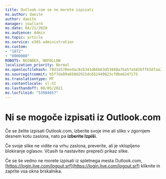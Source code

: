 ```yaml
---
title: Outlook.com se ne morete izpisati
ms.author: daeite
author: daeite
manager: joallard
ms.date: 04/21/2020
ms.audience: Admin
ms.topic: article
ms.service: o365-administration
ms.custom:
- "1872"
- "8000008"
ROBOTS: NOINDEX, NOFOLLOW
localization_priority: Normal
ms.openlocfilehash: 78d3a570eedac8cb341d66b63d53048a7ba57a502bff63dfaa2148e087390289
ms.sourcegitcommit: b5f7da89a650d2915dc652449623c78be6247175
ms.translationtype: MT
ms.contentlocale: sl-SI
ms.lasthandoff: 08/05/2021
ms.locfileid: "53984657"
---
```

# <a name="unable-to-sign-out-of-outlookcom"></a>Ni se mogoče izpisati iz Outlook.com

Če se želite izpisati Outlook.com, izberite svoje ime ali sliko v zgornjem desnem kotu zaslona, nato pa **izberite Izpiši**.

Če svoje slike ne vidite na vrhu zaslona, preverite, ali je vklopljeno blokiranje oglasov. Včasih ta nastavitev prepreči prikaz slike.

Če se še vedno ne morete izpisati iz spletnega mesta Outlook.com, [https://login.live.com/logout.srf](https://login.live.com/logout.srf) kliknite in zaprite vsa okna brskalnika.